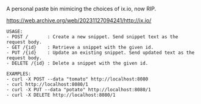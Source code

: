 A personal paste bin mimicing the choices of ix.io, now RIP.

https://web.archive.org/web/20231127094241/http://ix.io/

```
USAGE:
- POST /       : Create a new snippet. Send snippet text as the request body.
- GET /{id}    : Retrieve a snippet with the given id.
- PUT /{id}    : Update an existing snippet. Send updated text as the request body.
- DELETE /{id} : Delete a snippet with the given id.

EXAMPLES:
- curl -X POST --data "tomato" http://localhost:8080
- curl http://localhost:8080/1
- curl -X PUT --data "potato" http://localhost:8080/1
- curl -X DELETE http://localhost:8080/1
```
